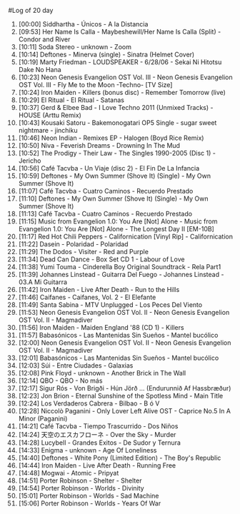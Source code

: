 #Log of 20 day

1. [00:00] Siddhartha - Únicos - A la Distancia
1. [09:53] Her Name Is Calla - Maybeshewill/Her Name Is Calla (Split) - Condor and River
1. [10:11] Soda Stereo - unknown - Zoom
1. [10:14] Deftones - Minerva (single) - Sinatra (Helmet Cover)
1. [10:19] Marty Friedman - LOUDSPEAKER - 6/28/06 - Sekai Ni Hitotsu Dake No Hana
1. [10:23] Neon Genesis Evangelion OST Vol. III - Neon Genesis Evangelion OST Vol. III - Fly Me to the Moon -Techno- [TV Size]
1. [10:24] Iron Maiden - Killers (bonus disc) - Remember Tomorrow (live)
1. [10:29] El Ritual - El Ritual - Satanas
1. [10:37] Gerd & Elbee Bad - I Love Techno 2011 (Unmixed Tracks) - HOUSE (Arttu Remix)
1. [10:43] Kousaki Satoru - Bakemonogatari OP5 Single - sugar sweet nightmare - jinchiku
1. [10:46] Neon Indian - Remixes EP - Halogen (Boyd Rice Remix)
1. [10:50] Niva - Feverish Dreams - Drowning In The Mud
1. [10:52] The Prodigy - Their Law - The Singles 1990-2005 (Disc 1) - Jericho
1. [10:56] Café Tacvba - Un Viaje (disc 2) - El Fin De La Infancia
1. [10:59] Deftones - My Own Summer (Shove It) (Single) - My Own Summer (Shove It)
1. [11:07] Café Tacvba - Cuatro Caminos - Recuerdo Prestado
1. [11:10] Deftones - My Own Summer (Shove It) (Single) - My Own Summer (Shove It)
1. [11:13] Café Tacvba - Cuatro Caminos - Recuerdo Prestado
1. [11:15] Music from Evangelion 1.0: You Are [Not] Alone - Music from Evangelion 1.0: You Are [Not] Alone - The Longest Day II [EM-10B]
1. [11:17] Red Hot Chili Peppers - Californication [Vinyl Rip] - Californication
1. [11:22] Dasein - Polaridad - Polaridad
1. [11:29] The Dodos - Visiter - Red and Purple
1. [11:34] Dead Can Dance - Box Set CD 1 - Labour of Love
1. [11:38] Yumi Touma - Cinderella Boy Original Soundtrack - Rela Part1
1. [11:39] Johannes Linstead - Guitarra Del Fuego - Johannes Linstead - 03.A Mi Guitarra
1. [11:42] Iron Maiden - Live After Death - Run to the Hills
1. [11:46] Caifanes - Caifanes, Vol. 2 - El Elefante
1. [11:49] Santa Sabina - MTV Unplugged - Los Peces Del Viento
1. [11:53] Neon Genesis Evangelion OST Vol. II - Neon Genesis Evangelion OST Vol. II - Magmadiver
1. [11:56] Iron Maiden - Maiden England '88 (CD 1) - Killers
1. [11:57] Babasónicos - Las Mantenidas Sin Sueños - Mantel bucólico
1. [12:00] Neon Genesis Evangelion OST Vol. II - Neon Genesis Evangelion OST Vol. II - Magmadiver
1. [12:01] Babasónicos - Las Mantenidas Sin Sueños - Mantel bucólico
1. [12:03] Súi - Entre Ciudades - Galaxias
1. [12:08] Pink Floyd - unknown - Another Brick in The Wall
1. [12:14] QBO - QBO - No más
1. [12:17] Sigur Rós - Von Brigði - Hún Jörð ... (Endurunnið Af Hassbræður)
1. [12:23] Jon Brion - Eternal Sunshine of the Spotless Mind - Main Title
1. [12:24] Los Verdaderos Cabrera - Bilbao - B ó V
1. [12:28] Niccolò Paganini - Only Lover Left Alive OST - Caprice No.5 In A Minor (Paganini)
1. [14:21] Café Tacvba - Tiempo Trascurrido - Dos Niños
1. [14:24] 天空のエスカフローネ - Over the Sky - Murder
1. [14:28] Lucybell - Grandes Exitos - De Sudor y Ternura
1. [14:33] Enigma - unknown - Age Of Loneliness
1. [14:40] Deftones - White Pony (Limited Edition) - The Boy's Republic
1. [14:44] Iron Maiden - Live After Death - Running Free
1. [14:48] Mogwai - Atomic - Pripyat
1. [14:51] Porter Robinson - Shelter - Shelter
1. [14:54] Porter Robinson - Worlds - Divinity
1. [15:01] Porter Robinson - Worlds - Sad Machine
1. [15:06] Porter Robinson - Worlds - Years Of War
